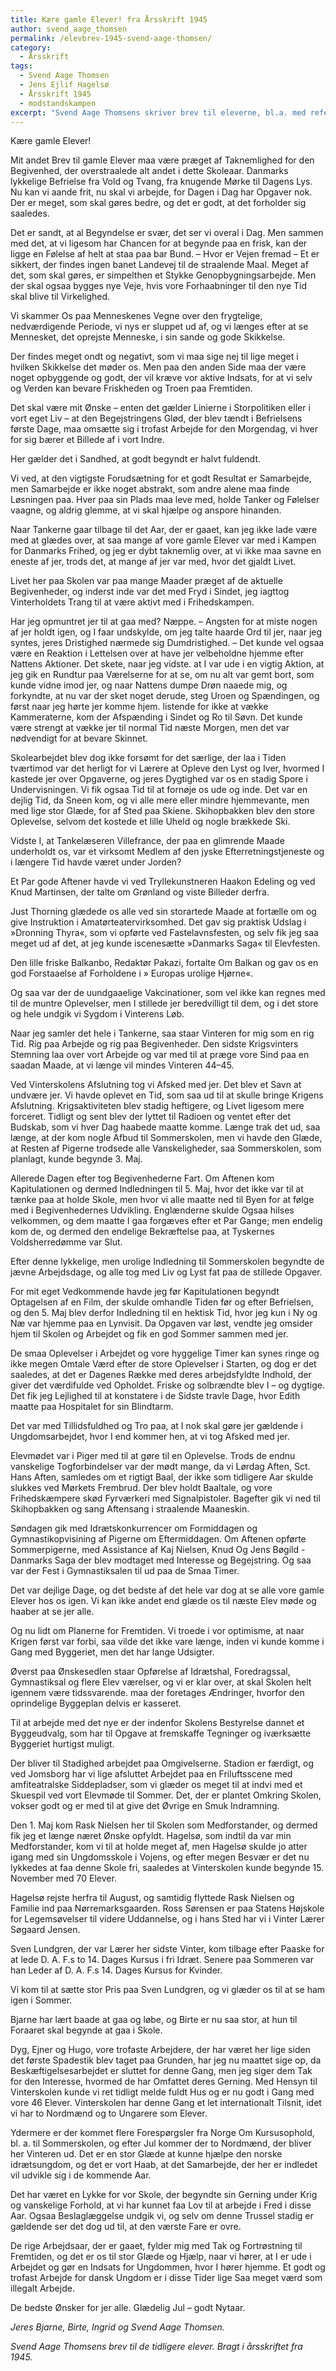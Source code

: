 ```yaml
---
title: Kære gamle Elever! fra Årsskrift 1945
author: svend_aage_thomsen
permalink: /elevbrev-1945-svend-aage-thomsen/
category:
  - Årsskrift
tags:
  - Svend Aage Thomsen
  - Jens Ejlif Hagelsø
  - Årsskrift 1945
  - modstandskampen
excerpt: "Svend Aage Thomsens skriver brev til eleverne, bl.a. med referencer til modstandskampen og hans tanker om det."
---
```


Kære gamle Elever!

Mit andet Brev til gamle Elever maa være præget af Taknemlighed for den Begivenhed, der overstraalede alt andet i dette Skoleaar. Danmarks lykkelige Befrielse fra Vold og Tvang, fra knugende Mørke til Dagens Lys. Nu kan vi aande frit, nu skal vi arbejde, for Dagen i Dag har Opgaver nok. Der er meget, som skal gøres bedre, og det er godt, at det forholder sig saaledes.

Det er sandt, at al Begyndelse er svær, det ser vi overal i Dag. Men sammen med det, at vi ligesom har Chancen for at begynde paa en frisk, kan der ligge en Følelse af helt at staa paa bar Bund. – Hvor er Vejen fremad – Et er sikkert, der findes ingen banet Landevej til de straalende Maal. Meget af det, som skal gøres, er simpelthen et Stykke Genopbygningsarbejde. Men der skal ogsaa bygges nye Veje, hvis vore Forhaabninger til den nye Tid skal blive til Virkelighed.

Vi skammer Os paa Menneskenes Vegne over den frygtelige, nedværdigende Periode, vi nys er sluppet ud af, og vi længes efter at se Mennesket, det oprejste Menneske, i sin sande og gode Skikkelse.

Der findes meget ondt og negativt, som vi maa sige nej til lige meget i hvilken Skikkelse det møder os. Men paa den anden Side maa der være noget opbyggende og godt, der vil kræve vor aktive Indsats, for at vi selv og Verden kan bevare Friskheden og Troen paa Fremtiden.

Det skal være mit Ønske – enten det gælder Linierne i Storpolitiken eller i vort eget Liv – at den Begejstringens Glød, der blev tændt i Befrielsens første Dage, maa omsætte sig i trofast Arbejde for den Morgendag, vi hver for sig bærer et Billede af i vort Indre.

Her gælder det i Sandhed, at godt begyndt er halvt fuldendt.

Vi ved, at den vigtigste Forudsætning for et godt Resultat er Samarbejde, men Samarbejde er ikke noget abstrakt, som andre alene maa finde Løsningen paa. Hver paa sin Plads maa leve med, holde Tanker og Følelser vaagne, og aldrig glemme, at vi skal hjælpe og anspore hinanden.

Naar Tankerne gaar tilbage til det Aar, der er gaaet, kan jeg ikke lade være med at glædes over, at saa mange af vore gamle Elever var med i Kampen for Danmarks Frihed, og jeg er dybt taknemlig over, at vi ikke maa savne en eneste af jer, trods det, at mange af jer var med, hvor det gjaldt Livet.

Livet her paa Skolen var paa mange Maader præget af de aktuelle Begivenheder, og inderst inde var det med Fryd i Sindet, jeg iagttog Vinterholdets Trang til at være aktivt med i Frihedskampen.

Har jeg opmuntret jer til at gaa med? Næppe. – Angsten for at miste nogen af jer holdt igen, og I faar undskylde, om jeg talte haarde Ord til jer, naar jeg syntes, jeres Dristighed nærmede sig Dumdristighed. – Det kunde vel ogsaa være en Reaktion i Lettelsen over at have jer velbeholdne hjemme efter Nattens Aktioner. Det skete, naar jeg vidste. at I var ude i en vigtig Aktion, at jeg gik en Rundtur paa Værelserne for at se, om nu alt var gemt bort, som kunde vidne imod jer, og naar Nattens dumpe Drøn naaede mig, og forkyndte, at nu var der sket noget derude, steg Uroen og Spændingen, og først naar jeg hørte jer komme hjem. listende for ikke at vække Kammeraterne, kom der Afspænding i Sindet og Ro til Søvn. Det kunde være strengt at vække jer til normal Tid næste Morgen, men det var nødvendigt for at bevare Skinnet.

Skolearbejdet blev dog ikke forsømt for det særlige, der laa i Tiden tværtimod var det herligt for vi Lærere at Opleve den Lyst og Iver, hvormed I kastede jer over Opgaverne, og jeres Dygtighed var os en stadig Spore i Undervisningen. Vi fik ogsaa Tid til at fornøje os ude og inde. Det var en dejlig Tid, da Sneen kom, og vi alle mere eller mindre hjemmevante, men med lige stor Glæde, for af Sted paa Skiene. Skihopbakken blev den store Oplevelse, selvom det kostede et lille Uheld og nogle brækkede Ski.

Vidste I, at Tankelæseren Villefrance, der paa en glimrende Maade underholdt os, var et virksomt Medlem af den jyske Efterretningstjeneste og i længere Tid havde været under Jorden?

Et Par gode Aftener havde vi ved Tryllekunstneren Haakon Edeling og ved Knud Martinsen, der talte om Grønland og viste Billeder derfra.

Just Thorning glædede os alle ved sin storartede Maade at fortælle om og give Instruktion i Amatørteatervirksomhed. Det gav sig praktisk Udslag i »Dronning Thyra«, som vi opførte ved Fastelavnsfesten, og selv fik jeg saa meget ud af det, at jeg kunde iscenesætte »Danmarks Saga« til Elevfesten.

Den lille friske Balkanbo, Redaktør Pakazi, fortalte Om Balkan og gav os en god Forstaaelse af Forholdene i » Europas urolige Hjørne«.

Og saa var der de uundgaaelige Vakcinationer, som vel ikke kan regnes med til de muntre Oplevelser, men I stillede jer beredvilligt til dem, og i det store og hele undgik vi Sygdom i Vinterens Løb.

Naar jeg samler det hele i Tankerne, saa staar Vinteren for mig som en rig Tid. Rig paa Arbejde og rig paa Begivenheder. Den sidste Krigsvinters Stemning laa over vort Arbejde og var med til at præge vore Sind paa en saadan Maade, at vi længe vil mindes Vinteren 44–45.

Ved Vinterskolens Afslutning tog vi Afsked med jer. Det blev et Savn at undvære jer. Vi havde oplevet en Tid, som saa ud til at skulle bringe Krigens Afslutning. Krigsaktiviteten blev stadig heftigere, og Livet ligesom mere forceret. Tidligt og sent blev der lyttet til Radioen og ventet efter det Budskab, som vi hver Dag haabede maatte komme. Længe trak det ud, saa længe, at der kom nogle Afbud til Sommerskolen, men vi havde den Glæde, at Resten af Pigerne trodsede alle Vanskeligheder, saa Sommerskolen, som planlagt, kunde begynde 3. Maj.

Allerede Dagen efter tog Begivenhederne Fart. Om Aftenen kom Kapitulationen og dermed Indledningen til 5. Maj, hvor det ikke var til at tænke paa at holde Skole, men hvor vi alle maatte ned til Byen for at følge med i Begivenhedernes Udvikling. Englænderne skulde Ogsaa hilses velkommen, og dem maatte I gaa forgæves efter et Par Gange; men endelig kom de, og dermed den endelige Bekræftelse paa, at Tyskernes Voldsherredømme var Slut.

Efter denne lykkelige, men urolige Indledning til Sommerskolen begyndte de jævne Arbejdsdage, og alle tog med Liv og Lyst fat paa de stillede Opgaver.

For mit eget Vedkommende havde jeg før Kapitulationen begyndt Optagelsen af en Film, der skulde omhandle Tiden før og efter Befrielsen, og den 5. Maj blev derfor Indledning til en hektisk Tid, hvor jeg kun i Ny og Næ var hjemme paa en Lynvisit. Da Opgaven var løst, vendte jeg omsider hjem til Skolen og Arbejdet og fik en god Sommer sammen med jer.

De smaa Oplevelser i Arbejdet og vore hyggelige Timer kan synes ringe og ikke megen Omtale Værd efter de store Oplevelser i Starten, og dog er det saaledes, at det er Dagenes Række med deres arbejdsfyldte Indhold, der giver det værdifulde ved Opholdet. Friske og solbrændte blev I – og dygtige. Det fik jeg Lejlighed til at konstatere i de Sidste travle Dage, hvor Edith maatte paa Hospitalet for sin Blindtarm.

Det var med Tillidsfuldhed og Tro paa, at I nok skal gøre jer gældende i Ungdomsarbejdet, hvor I end kommer hen, at vi tog Afsked med jer.

Elevmødet var i Piger med til at gøre til en Oplevelse. Trods de endnu vanskelige Togforbindelser var der mødt mange, da vi Lørdag Aften, Sct. Hans Aften, samledes om et rigtigt Baal, der ikke som tidligere Aar skulde slukkes ved Mørkets Frembrud. Der blev holdt Baaltale, og vore Frihedskæmpere skød Fyrværkeri med Signalpistoler. Bagefter gik vi ned til Skihopbakken og sang Aftensang i straaIende Maaneskin.

Søndagen gik med Idrætskonkurrencer om Formiddagen og Gymnastikopvisining af Pigerne om Eftermiddagen. Om Aftenen opførte Sommerpigerne, med Assistance af Kaj Nielsen, Knud Og Jens Bøgild - Danmarks Saga der blev modtaget med Interesse og Begejstring. Og saa var der Fest i Gymnastiksalen til ud paa de Smaa Timer.

Det var dejlige Dage, og det bedste af det hele var dog at se alle vore gamle Elever hos os igen. Vi kan ikke andet end glæde os til næste Elev møde og haaber at se jer alle.

Og nu lidt om Planerne for Fremtiden. Vi troede i vor optimisme, at naar Krigen først var forbi, saa vilde det ikke vare længe, inden vi kunde komme i Gang med Byggeriet, men det har lange Udsigter.

Øverst paa Ønskesedlen staar Opførelse af Idrætshal, Foredragssal, Gymnastiksal og flere Elev værelser, og vi er klar over, at skal Skolen helt igennem være tidssvarende. maa der foretages Ændringer, hvorfor den oprindelige Byggeplan delvis er kasseret.

Til at arbejde med det nye er der indenfor Skolens Bestyrelse dannet et Byggeudvalg, som har til Opgave at fremskaffe Tegninger og iværksætte Byggeriet hurtigst muligt.

Der bliver til Stadighed arbejdet paa Omgivelserne. Stadion er færdigt, og ved Jomsborg har vi lige afsluttet Arbejdet paa en Friluftsscene med amfiteatralske Siddepladser, som vi glæder os meget til at indvi med et Skuespil ved vort Elevmøde til Sommer. Det, der er plantet Omkring Skolen, vokser godt og er med til at give det Øvrige en Smuk Indramning.

Den 1. Maj kom Rask Nielsen her til Skolen som Medforstander, og dermed fik jeg et længe næret Ønske opfyldt. Hagelsø, som indtil da var min Medforstander, kom vi til at holde meget af, men Hagelsø skulde jo atter igang med sin Ungdomsskole i Vojens, og efter megen Besvær er det nu lykkedes at faa denne Skole fri, saaledes at Vinterskolen kunde begynde 15. November med 70 Elever.

Hagelsø rejste herfra til August, og samtidig flyttede Rask Nielsen og Familie ind paa Nørremarksgaarden. Ross Sørensen er paa Statens Højskole for Legemsøvelser til videre Uddannelse, og i hans Sted har vi i Vinter Lærer Søgaard Jensen.

Sven Lundgren, der var Lærer her sidste Vinter, kom tilbage efter Paaske for at lede D. A. F.s to 14. Dages Kursus i fri Idræt. Senere paa Sommeren var han Leder af D. A. F.s 14. Dages Kursus for Kvinder.

Vi kom til at sætte stor Pris paa Sven Lundgren, og vi glæder os til at se ham igen i Sommer.

Bjarne har lært baade at gaa og løbe, og Birte er nu saa stor, at hun til Foraaret skal begynde at gaa i Skole.

Dyg, Ejner og Hugo, vore trofaste Arbejdere, der har været her lige siden det første Spadestik blev taget paa Grunden, har jeg nu maattet sige op, da Beskæftigelsesarbejdet er sluttet for denne Gang, men jeg siger dem Tak for den Interesse, hvormed de har Omfattet deres Gerning. Med Hensyn til Vinterskolen kunde vi ret tidligt melde fuldt Hus og er nu godt i Gang med vore 46 Elever. Vinterskolen har denne Gang et let internationalt Tilsnit, idet vi har to Nordmænd og to Ungarere som Elever.

Ydermere er der kommet flere Forespørgsler fra Norge Om Kursusophold, bl. a. til Sommerskolen, og efter Jul kommer der to Nordmænd, der bliver her Vinteren ud. Det er en stor Glæde at kunne hjælpe den norske idrætsungdom, og det er vort Haab, at det Samarbejde, der her er indledet vil udvikle sig i de kommende Aar.

Det har været en Lykke for vor Skole, der begyndte sin Gerning under Krig og vanskelige Forhold, at vi har kunnet faa Lov til at arbejde i Fred i disse Aar. Ogsaa Beslaglæggelse undgik vi, og selv om denne Trussel stadig er gældende ser det dog ud til, at den værste Fare er ovre.

De rige Arbejdsaar, der er gaaet, fylder mig med Tak og Fortrøstning til Fremtiden, og det er os til stor Glæde og Hjælp, naar vi hører, at I er ude i Arbejdet og gør en Indsats for Ungdommen, hvor I hører hjemme. Et godt og trofast Arbejde for dansk Ungdom er i disse Tider lige Saa meget værd som illegalt Arbejde.

De bedste Ønsker for jer alle. Glædelig Jul – godt Nytaar.

_Jeres Bjarne, Birte, Ingrid og Svend Aage Thomsen._

_Svend Aage Thomsens brev til de tidligere elever. Bragt i årsskriftet fra 1945._
